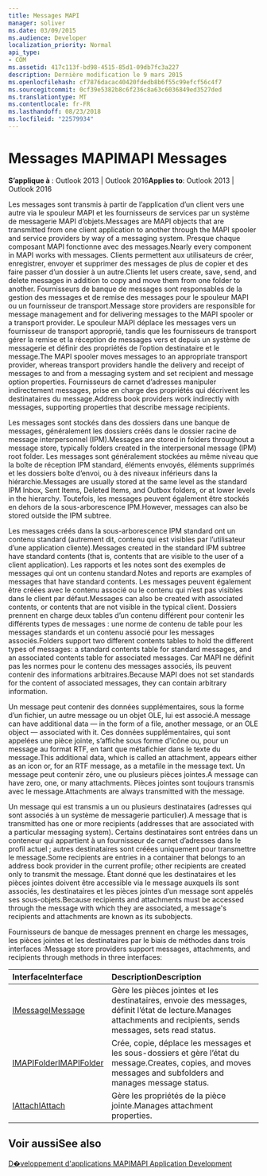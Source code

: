 ```yaml
---
title: Messages MAPI
manager: soliver
ms.date: 03/09/2015
ms.audience: Developer
localization_priority: Normal
api_type:
- COM
ms.assetid: 417c113f-bd98-4515-85d1-09db7fc3a227
description: Dernière modification le 9 mars 2015
ms.openlocfilehash: cf7876dacac40420fdedb8b6f55c99efcf56c4f7
ms.sourcegitcommit: 0cf39e5382b8c6f236c8a63c6036849ed3527ded
ms.translationtype: MT
ms.contentlocale: fr-FR
ms.lasthandoff: 08/23/2018
ms.locfileid: "22579934"
---
```

# <a name="mapi-messages"></a><span data-ttu-id="b7dee-103">Messages MAPI</span><span class="sxs-lookup"><span data-stu-id="b7dee-103">MAPI Messages</span></span>

  
  
<span data-ttu-id="b7dee-104">**S’applique à** : Outlook 2013 | Outlook 2016</span><span class="sxs-lookup"><span data-stu-id="b7dee-104">**Applies to**: Outlook 2013 | Outlook 2016</span></span> 
  
<span data-ttu-id="b7dee-105">Les messages sont transmis à partir de l’application d’un client vers une autre via le spouleur MAPI et les fournisseurs de services par un système de messagerie MAPI d’objets.</span><span class="sxs-lookup"><span data-stu-id="b7dee-105">Messages are MAPI objects that are transmitted from one client application to another through the MAPI spooler and service providers by way of a messaging system.</span></span> <span data-ttu-id="b7dee-106">Presque chaque composant MAPI fonctionne avec des messages.</span><span class="sxs-lookup"><span data-stu-id="b7dee-106">Nearly every component in MAPI works with messages.</span></span> <span data-ttu-id="b7dee-107">Clients permettent aux utilisateurs de créer, enregistrer, envoyer et supprimer des messages de plus de copier et des faire passer d’un dossier à un autre.</span><span class="sxs-lookup"><span data-stu-id="b7dee-107">Clients let users create, save, send, and delete messages in addition to copy and move them from one folder to another.</span></span> <span data-ttu-id="b7dee-108">Fournisseurs de banque de messages sont responsables de la gestion des messages et de remise des messages pour le spouleur MAPI ou un fournisseur de transport.</span><span class="sxs-lookup"><span data-stu-id="b7dee-108">Message store providers are responsible for message management and for delivering messages to the MAPI spooler or a transport provider.</span></span> <span data-ttu-id="b7dee-109">Le spouleur MAPI déplace les messages vers un fournisseur de transport approprié, tandis que les fournisseurs de transport gérer la remise et la réception de messages vers et depuis un système de messagerie et définir des propriétés de l’option destinataire et le message.</span><span class="sxs-lookup"><span data-stu-id="b7dee-109">The MAPI spooler moves messages to an appropriate transport provider, whereas transport providers handle the delivery and receipt of messages to and from a messaging system and set recipient and message option properties.</span></span> <span data-ttu-id="b7dee-110">Fournisseurs de carnet d’adresses manipuler indirectement messages, prise en charge des propriétés qui décrivent les destinataires du message.</span><span class="sxs-lookup"><span data-stu-id="b7dee-110">Address book providers work indirectly with messages, supporting properties that describe message recipients.</span></span>
  
<span data-ttu-id="b7dee-111">Les messages sont stockés dans des dossiers dans une banque de messages, généralement les dossiers créés dans le dossier racine de message interpersonnel (IPM).</span><span class="sxs-lookup"><span data-stu-id="b7dee-111">Messages are stored in folders throughout a message store, typically folders created in the interpersonal message (IPM) root folder.</span></span> <span data-ttu-id="b7dee-112">Les messages sont généralement stockées au même niveau que la boîte de réception IPM standard, éléments envoyés, éléments supprimés et les dossiers boîte d’envoi, ou à des niveaux inférieurs dans la hiérarchie.</span><span class="sxs-lookup"><span data-stu-id="b7dee-112">Messages are usually stored at the same level as the standard IPM Inbox, Sent Items, Deleted Items, and Outbox folders, or at lower levels in the hierarchy.</span></span> <span data-ttu-id="b7dee-113">Toutefois, les messages peuvent également être stockés en dehors de la sous-arborescence IPM.</span><span class="sxs-lookup"><span data-stu-id="b7dee-113">However, messages can also be stored outside the IPM subtree.</span></span>
  
<span data-ttu-id="b7dee-114">Les messages créés dans la sous-arborescence IPM standard ont un contenu standard (autrement dit, contenu qui est visibles par l’utilisateur d’une application cliente).</span><span class="sxs-lookup"><span data-stu-id="b7dee-114">Messages created in the standard IPM subtree have standard contents (that is, contents that are visible to the user of a client application).</span></span> <span data-ttu-id="b7dee-115">Les rapports et les notes sont des exemples de messages qui ont un contenu standard.</span><span class="sxs-lookup"><span data-stu-id="b7dee-115">Notes and reports are examples of messages that have standard contents.</span></span> <span data-ttu-id="b7dee-116">Les messages peuvent également être créées avec le contenu associé ou le contenu qui n’est pas visibles dans le client par défaut.</span><span class="sxs-lookup"><span data-stu-id="b7dee-116">Messages can also be created with associated contents, or contents that are not visible in the typical client.</span></span> <span data-ttu-id="b7dee-117">Dossiers prennent en charge deux tables d’un contenu différent pour contenir les différents types de messages : une norme de contenu de table pour les messages standards et un contenu associé pour les messages associés.</span><span class="sxs-lookup"><span data-stu-id="b7dee-117">Folders support two different contents tables to hold the different types of messages: a standard contents table for standard messages, and an associated contents table for associated messages.</span></span> <span data-ttu-id="b7dee-118">Car MAPI ne définit pas les normes pour le contenu des messages associés, ils peuvent contenir des informations arbitraires.</span><span class="sxs-lookup"><span data-stu-id="b7dee-118">Because MAPI does not set standards for the content of associated messages, they can contain arbitrary information.</span></span> 
  
<span data-ttu-id="b7dee-119">Un message peut contenir des données supplémentaires, sous la forme d’un fichier, un autre message ou un objet OLE, lui est associé.</span><span class="sxs-lookup"><span data-stu-id="b7dee-119">A message can have additional data — in the form of a file, another message, or an OLE object — associated with it.</span></span> <span data-ttu-id="b7dee-120">Ces données supplémentaires, qui sont appelées une pièce jointe, s’affiche sous forme d’icône ou, pour un message au format RTF, en tant que métafichier dans le texte du message.</span><span class="sxs-lookup"><span data-stu-id="b7dee-120">This additional data, which is called an attachment, appears either as an icon or, for an RTF message, as a metafile in the message text.</span></span> <span data-ttu-id="b7dee-121">Un message peut contenir zéro, une ou plusieurs pièces jointes.</span><span class="sxs-lookup"><span data-stu-id="b7dee-121">A message can have zero, one, or many attachments.</span></span> <span data-ttu-id="b7dee-122">Pièces jointes sont toujours transmis avec le message.</span><span class="sxs-lookup"><span data-stu-id="b7dee-122">Attachments are always transmitted with the message.</span></span>
  
<span data-ttu-id="b7dee-123">Un message qui est transmis a un ou plusieurs destinataires (adresses qui sont associés à un système de messagerie particulier).</span><span class="sxs-lookup"><span data-stu-id="b7dee-123">A message that is transmitted has one or more recipients (addresses that are associated with a particular messaging system).</span></span> <span data-ttu-id="b7dee-124">Certains destinataires sont entrées dans un conteneur qui appartient à un fournisseur de carnet d’adresses dans le profil actuel ; autres destinataires sont créées uniquement pour transmettre le message.</span><span class="sxs-lookup"><span data-stu-id="b7dee-124">Some recipients are entries in a container that belongs to an address book provider in the current profile; other recipients are created only to transmit the message.</span></span> <span data-ttu-id="b7dee-125">Étant donné que les destinataires et les pièces jointes doivent être accessible via le message auxquels ils sont associés, les destinataires et les pièces jointes d’un message sont appelés ses sous-objets.</span><span class="sxs-lookup"><span data-stu-id="b7dee-125">Because recipients and attachments must be accessed through the message with which they are associated, a message's recipients and attachments are known as its subobjects.</span></span> 
  
<span data-ttu-id="b7dee-126">Fournisseurs de banque de messages prennent en charge les messages, les pièces jointes et les destinataires par le biais de méthodes dans trois interfaces :</span><span class="sxs-lookup"><span data-stu-id="b7dee-126">Message store providers support messages, attachments, and recipients through methods in three interfaces:</span></span> 
  
|<span data-ttu-id="b7dee-127">**Interface**</span><span class="sxs-lookup"><span data-stu-id="b7dee-127">**Interface**</span></span>|<span data-ttu-id="b7dee-128">**Description**</span><span class="sxs-lookup"><span data-stu-id="b7dee-128">**Description**</span></span>|
|:-----|:-----|
|[<span data-ttu-id="b7dee-129">IMessage</span><span class="sxs-lookup"><span data-stu-id="b7dee-129">IMessage</span></span>](imessageimapiprop.md) <br/> |<span data-ttu-id="b7dee-130">Gère les pièces jointes et les destinataires, envoie des messages, définit l’état de lecture.</span><span class="sxs-lookup"><span data-stu-id="b7dee-130">Manages attachments and recipients, sends messages, sets read status.</span></span>  <br/> |
|[<span data-ttu-id="b7dee-131">IMAPIFolder</span><span class="sxs-lookup"><span data-stu-id="b7dee-131">IMAPIFolder</span></span>](imapifolderimapicontainer.md) <br/> |<span data-ttu-id="b7dee-132">Crée, copie, déplace les messages et les sous-dossiers et gère l’état du message.</span><span class="sxs-lookup"><span data-stu-id="b7dee-132">Creates, copies, and moves messages and subfolders and manages message status.</span></span>  <br/> |
|[<span data-ttu-id="b7dee-133">IAttach</span><span class="sxs-lookup"><span data-stu-id="b7dee-133">IAttach</span></span>](iattachimapiprop.md) <br/> |<span data-ttu-id="b7dee-134">Gère les propriétés de la pièce jointe.</span><span class="sxs-lookup"><span data-stu-id="b7dee-134">Manages attachment properties.</span></span>  <br/> |
   
## <a name="see-also"></a><span data-ttu-id="b7dee-135">Voir aussi</span><span class="sxs-lookup"><span data-stu-id="b7dee-135">See also</span></span>



[<span data-ttu-id="b7dee-136">D�veloppement d'applications MAPI</span><span class="sxs-lookup"><span data-stu-id="b7dee-136">MAPI Application Development</span></span>](mapi-application-development.md)

